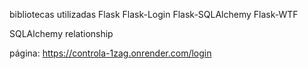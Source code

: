 bibliotecas utilizadas
Flask
Flask-Login
Flask-SQLAlchemy
Flask-WTF

SQLAlchemy relationship

página:  https://controla-1zag.onrender.com/login
